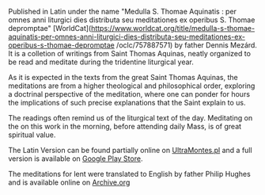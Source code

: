 Published in Latin under the name "Medulla S. Thomae Aquinatis : per omnes anni liturgici dies distributa seu meditationes ex operibus S. Thomae depromptae" [WorldCat](https://www.worldcat.org/title/medulla-s-thomae-aquinatis-per-omnes-anni-liturgici-dies-distributa-seu-meditationes-ex-operibus-s-thomae-depromptae /oclc/757887571) by father Dennis Mezárd. It is a colletion of writings from Saint Thomas Aquinas, neatly organized to be read and meditate during the tridentine liturgical year.

As it is expected in the texts from the great Saint Thomas Aquinas, the meditations are from a higher theological and philosophical order, exploring a doctrinal perspective of the meditation, where one can ponder for hours the implications of such precise explanations that the Saint explain to us.

The readings often remind us of the liturgical text of the day. Meditating on the on this work in the morning, before attending daily Mass, is of great spiritual value.

The Latin Version can be found partially online on [UltraMontes.pl](https://www.ultramontes.pl/medulla_s_thomae.htm) and a full version is available on [Google Play Store](https://play.google.com/store/books/details/Denys_Mezard_Medulla_S_Thomae_Aquinatis_per_omnes?id=RJVtb_2KQ_4C).

The meditations for lent were translated to English by father Philip Hughes and is available online on [Archive.org](https://archive.org/stream/meditationsforle00aquiuoft/meditationsforle00aquiuoft_djvu.txt)